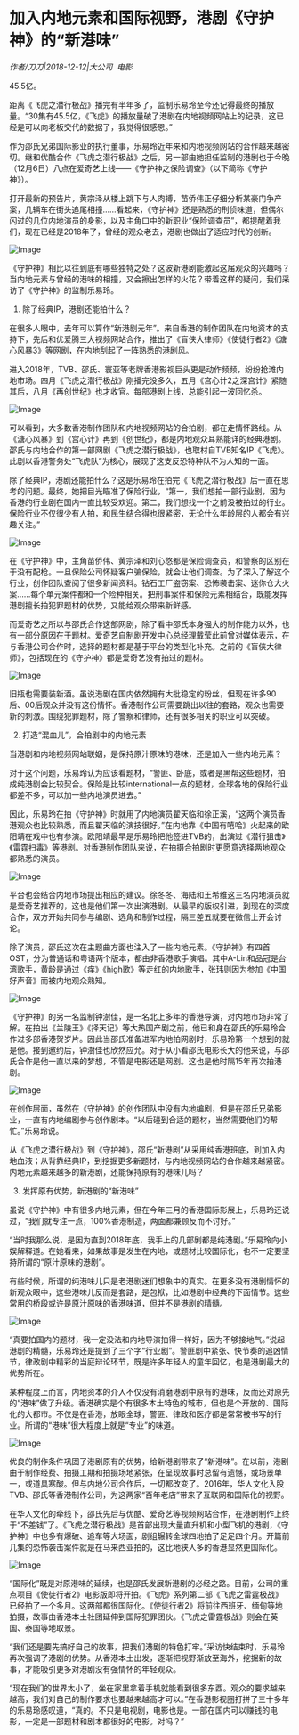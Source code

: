 # 加入内地元素和国际视野，港剧《守护神》的“新港味”

*作者/刀刀|2018-12-12|大公司 
                                                电影*

45.5亿。

距离《飞虎之潜行极战》播完有半年多了，监制乐易玲至今还记得最终的播放量。“30集有45.5亿，《飞虎》的播放量破了港剧在内地视频网站上的纪录，这已经是可以向老板交代的数据了，我觉得很感恩。”

作为邵氏兄弟国际影业的执行董事，乐易玲近年来和内地视频网站的合作越来越密切。继和优酷合作《飞虎之潜行极战》之后，另一部由她担任监制的港剧也于今晚（12月6日）八点在爱奇艺上线——《守护神之保险调查》（以下简称《守护神》）。

打开最新的预告片，黄宗泽从楼上跳下与人肉搏，苗侨伟正仔细分析某豪门争产案，几辆车在街头追尾相撞……看起来，《守护神》还是熟悉的刑侦味道，但偶尔闪过的几位内地演员的身影，以及主角口中的新职业“保险调查员”，都提醒着我们，现在已经是2018年了，曾经的观众老去，港剧也做出了适应时代的创新。

![Image](http://p99.pstatp.com/large/pgc-image/ab4064b15d9941df8611b340decb9311)

《守护神》相比以往到底有哪些独特之处？这波新港剧能激起这届观众的兴趣吗？当内地元素与曾经的港味的相撞，又会擦出怎样的火花？带着这样的疑问，我们采访了《守护神》的监制乐易玲。

1. 除了经典IP，港剧还能拍什么？

在很多人眼中，去年可以算作“新港剧元年”。来自香港的制作团队在内地资本的支持下，先后和优爱腾三大视频网站合作，推出了《盲侠大律师》《使徒行者2》《溏心风暴3》等网剧，在内地刮起了一阵熟悉的港剧风。

进入2018年，TVB、邵氏、寰亚等老牌香港影视巨头更是动作频频，纷纷抢滩内地市场。四月《飞虎之潜行极战》刚播完没多久，五月《宫心计2之深宫计》紧随其后，八月《再创世纪》也才收官。每部港剧上线，总能引起一波回忆杀。

![Image](http://p99.pstatp.com/large/pgc-image/d9676e944e6a402abc0d76bf941c6d2d)

可以看到，大多数香港制作团队和内地视频网站的合拍剧，都在走情怀路线。从《溏心风暴》到《宫心计》再到《创世纪》，都是内地观众耳熟能详的经典港剧。邵氏与内地合作的第一部网剧《飞虎之潜行极战》，也取材自TVB知名IP《飞虎》。此剧以香港警务处“飞虎队”为核心，展现了这支反恐特种队不为人知的一面。

除了经典IP，港剧还能拍什么？这是乐易玲在拍完《飞虎之潜行极战》后一直在思考的问题。最终，她把目光瞄准了保险行业，“第一，我们想拍一部行业剧，因为香港的行业剧在国内一直比较受欢迎。第二，我们想找一个之前没被拍过的行业。保险行业不仅很少有人拍，和民生结合得也很紧密，无论什么年龄层的人都会有兴趣关注。”

![Image](http://p99.pstatp.com/large/pgc-image/7fb46c27a33b455eac5ce7bdccbe507e)

在《守护神》中，主角苗侨伟、黄宗泽和刘心悠都是保险调查员，和警察的区别在于没有配枪。一旦保险公司怀疑客户骗保险，就会让他们调查。为了深入了解这个行业，创作团队查阅了很多新闻资料。钻石工厂盗窃案、恐怖袭击案、迷你仓大火案……每个单元案件都和一个险种相关。把刑事案件和保险元素相结合，既能发挥港剧擅长拍犯罪题材的优势，又能给观众带来新鲜感。

而爱奇艺之所以与邵氏合作这部网剧，除了看中邵氏本身强大的制作能力以外，也有一部分原因在于题材。爱奇艺自制剧开发中心总经理戴莹此前曾对媒体表示，在与香港公司合作时，选择的题材都是基于平台的类型化补充。之前的《盲侠大律师》，包括现在的《守护神》都是爱奇艺没有拍过的题材。

![Image](http://p99.pstatp.com/large/pgc-image/72b71a8009f14d039b3d08535c6705a8)

旧瓶也需要装新酒。虽说港剧在国内依然拥有大批稳定的粉丝，但现在许多90后、00后观众并没有这份情怀。香港制作公司需要跳出以往的套路，观众也需要新的刺激。围绕犯罪题材，除了警察和律师，还有很多相关的职业可以突破。

2. 打造“混血儿”，合拍剧中的内地元素

当港剧和内地视频网站联姻，是保持原汁原味的港味，还是加入一些内地元素？

对于这个问题，乐易玲认为应该看题材，“警匪、卧底，或者是黑帮这些题材，拍成纯港剧会比较契合。保险是比较international一点的题材，全球各地的保险行业都差不多，可以加一些内地演员进去。”

因此，乐易玲在拍《守护神》时就用了内地演员翟天临和徐正溪，“这两个演员香港观众也比较熟悉，而且翟天临的演技很好。”在内地靠《中国有嘻哈》火起来的欧阳靖在戏中也有参演。欧阳靖最早是乐易玲把他签进TVB的，出演过《潜行狙击》《雷霆扫毒》等港剧。对香港制作团队来说，在拍摄合拍剧时更愿意选择两地观众都熟悉的演员。

![Image](http://p99.pstatp.com/large/pgc-image/13f4cd9ae29f4cf2aea9cee513a72065)

平台也会结合内地市场提出相应的建议。徐冬冬、海陆和王希维这三名内地演员就是爱奇艺推荐的，这也是他们第一次出演港剧。从最早的版权引进，到现在的深度合作，双方开始共同参与编剧、选角和制作过程，隔三差五就要在微信上开会讨论。

除了演员，邵氏这次在主题曲方面也注入了一些内地元素。《守护神》有四首OST，分为普通话和粤语两个版本，都由非香港歌手演唱。其中A-Lin和品冠是台湾歌手，黄龄是通过《痒》《high歌》等走红的内地歌手，张玮则因为参加《中国好声音》而被内地观众熟知。

![Image](http://p3.pstatp.com/large/pgc-image/93fa212fd4fe4500b149716337027262)

《守护神》的另一名监制钟澍佳，是一名北上多年的香港导演，对内地市场非常了解。在拍出《兰陵王》《择天记》等大热国产剧之前，他已和身在邵氏的乐易玲合作过多部香港贺岁片。因此当邵氏准备进军内地拍网剧时，乐易玲第一个想到的就是他。接到邀约后，钟澍佳也欣然应允。对于从小看邵氏电影长大的他来说，与邵氏合作是他一直以来的梦想，不管是电影还是网剧。这也是他时隔15年再次拍港剧。

![Image](http://p99.pstatp.com/large/pgc-image/c93c711986f94263a7613e5b6df9827f)

在创作层面，虽然在《守护神》的创作团队中没有内地编剧，但是在邵氏兄弟影业，一直有内地编剧参与创作剧本。“以后碰到合适的题材，当然需要他们的帮忙。”乐易玲说。

从《飞虎之潜行极战》到《守护神》，邵氏“新港剧”从采用纯香港班底，到加入内地血液；从背靠经典IP，到挖掘更多新题材，与内地视频网站的合作越来越紧密。内地元素越来越多的新港剧，还能保持原有的港味儿吗？

3. 发挥原有优势，新港剧的“新港味”

虽说《守护神》中有很多内地元素，但在今年三月的香港国际影展上，乐易玲还说过，“我们就专注一点，100%香港制造，两面都兼顾反而不讨好。”

“当时我那么说，是因为直到2018年底，我手上的几部剧都是纯港剧。”乐易玲向小娱解释道。在她看来，如果故事是发生在内地，或题材比较国际化，也不一定要坚持所谓的“原汁原味的港剧”。

有些时候，所谓的纯港味儿只是老港剧迷们想象中的真实。在更多没有港剧情怀的新观众眼中，这些港味儿反而是套路，是包袱，比如港剧中经典的下面情节。这些常用的桥段或许是原汁原味的香港味道，但并不是港剧的精髓。

![Image](http://p9.pstatp.com/large/pgc-image/82dce60bf81e47b5a04105fc783349ae)

“真要拍国内的题材，我一定没法和内地导演拍得一样好，因为不够接地气。”说起港剧的精髓，乐易玲还是提到了三个字“行业剧”。警匪剧中紧张、快节奏的追凶情节，律政剧中精彩的当庭辩论环节，既是许多年轻人的童年回忆，也是港剧最大的优势所在。

某种程度上而言，内地资本的介入不仅没有消磨港剧中原有的港味，反而还对原先的“港味”做了升级。香港确实是个有很多本土特色的城市，但也是个开放的、国际化的大都市。不仅是在香港，放眼全球，警匪、律政和医疗都是常常被书写的行业。所谓的“港味”很大程度上就是“专业”的味道。

![Image](http://p1.pstatp.com/large/pgc-image/d06126d8b28248508d4107b345a78ef3)

优良的制作条件巩固了港剧原有的优势，给新港剧带来了“新港味”。在以前，港剧由于制作经费、拍摄工期和拍摄场地紧张，在呈现故事时总留有遗憾，或场景单一，或道具寒酸。但与内地公司合作后，一切都改变了。2016年，华人文化入股TVB、邵氏等香港制作公司，为这两家“百年老店”带来了互联网和国际化的视野。

在华人文化的牵线下，邵氏先后与优酷、爱奇艺等视频网站合作，在港剧制作上终于“不差钱”了。《飞虎之潜行极战》是首部出现大量直升机和小型飞机的港剧，《守护神》中也多有爆破、追车等大场面，剧组辗转全球四地拍了足足四个月。开篇前几集的恐怖袭击案件就是在马来西亚拍的，这比地狭人多的香港显然更国际化。

![Image](http://p99.pstatp.com/large/pgc-image/5009bebd394d4f6098a7af609949368a)

“国际化”既是对原港味的延续，也是邵氏发展新港剧的必经之路。目前，公司的重点项目《使徒行者2》电影版即将开拍。《飞虎》系列第二部《飞虎之雷霆极战》已经拍了一个多月。这两部都很国际化。《使徒行者2》将前往西班牙、缅甸等地拍摄，故事由香港本土社团延伸到国际犯罪团伙。《飞虎之雷霆极战》则会在英国、泰国等地取景。

“我们还是要先搞好自己的故事，把我们港剧的特色打牢。”采访快结束时，乐易玲再次强调了港剧的优势。从香港本土出发，逐渐把视野渐放至海外，挖掘新的故事，才能吸引更多对港剧没有强情怀的年轻观众。

“现在我们的世界太小了，坐在家里拿着手机就能看到很多东西。观众的要求越来越高，我们对自己的制作要求也要越来越高才可以。”在香港影视圈打拼了三十多年的乐易玲感叹道，“真的。不只是电视剧，电影也是。一部在国内可以赚钱的电影，一定是一部题材和剧本都很好的电影。对吗？”


